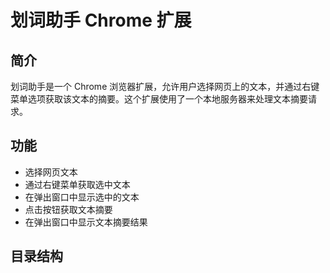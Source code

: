 # 划词助手 Chrome 扩展

## 简介

划词助手是一个 Chrome 浏览器扩展，允许用户选择网页上的文本，并通过右键菜单选项获取该文本的摘要。这个扩展使用了一个本地服务器来处理文本摘要请求。

## 功能

- 选择网页文本
- 通过右键菜单获取选中文本
- 在弹出窗口中显示选中的文本
- 点击按钮获取文本摘要
- 在弹出窗口中显示文本摘要结果

## 目录结构
